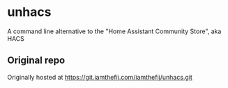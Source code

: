 # unhacs

A command line alternative to the "Home Assistant Community Store", aka HACS

## Original repo

Originally hosted at https://git.iamthefij.com/iamthefij/unhacs.git
